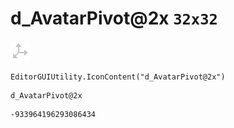 # d_AvatarPivot@2x `32x32`
<img src="/img/d_AvatarPivot@2x.png" width=32 height=32>

``` CSharp
EditorGUIUtility.IconContent("d_AvatarPivot@2x")
```
```
d_AvatarPivot@2x
```
```
-933964196293086434
```
